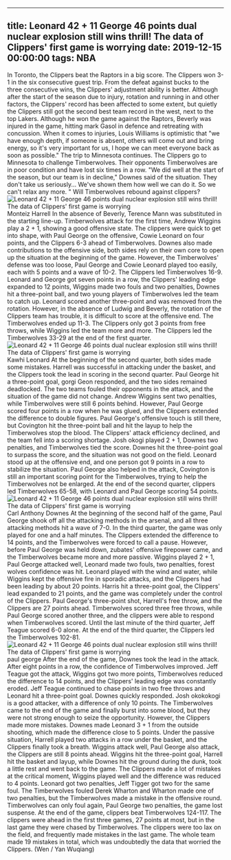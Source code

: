 
---
title: Leonard 42 + 11 George 46 points dual nuclear explosion still wins thrill! The data of Clippers' first game is worrying
date: 2019-12-15 00:00:00
tags:  NBA
---
In Toronto, the Clippers beat the Raptors in a big score. The Clippers won 3-1 in the six consecutive guest trip. From the defeat against bucks to the three consecutive wins, the Clippers' adjustment ability is better. Although after the start of the season due to injury, rotation and running in and other factors, the Clippers' record has been affected to some extent, but quietly the Clippers still got the second best team record in the west, next to the top Lakers.
Although he won the game against the Raptors, Beverly was injured in the game, hitting mark Gasol in defence and retreating with concussion. When it comes to injuries, Louis Williams is optimistic that "we have enough depth, if someone is absent, others will come out and bring energy, so it's very important for us, I hope we can meet everyone back as soon as possible."
The trip to Minnesota continues. The Clippers go to Minnesota to challenge Timberwolves. Their opponents Timberwolves are in poor condition and have lost six times in a row. "We did well at the start of the season, but our team is in decline," Downes said of the situation. They don't take us seriously... We've shown them how well we can do it. So we can't relax any more. "
Will Timberwolves rebound against clippers?
![Leonard 42 + 11 George 46 points dual nuclear explosion still wins thrill! The data of Clippers' first game is worrying](887ac3835d2e41fe92f49853d8904785.jpg)
Monteiz Harrell
In the absence of Beverly, Terence Mann was substituted in the starting line-up. Timberwolves attack for the first time, Andrew Wiggins play a 2 + 1, showing a good offensive state. The clippers were quick to get into shape, with Paul George on the offensive, Cowie Leonard on four points, and the Clippers 6-3 ahead of Timberwolves. Downes also made contributions to the offensive side, both sides rely on their own core to open up the situation at the beginning of the game.
However, the Timberwolves' defense was too loose, Paul George and Cowie Leonard played too easily, each with 5 points and a wave of 10-2. The Clippers led Timberwolves 16-9. Leonard and George got seven points in a row, the Clippers' leading edge expanded to 12 points, Wiggins made two fouls and two penalties, Downes hit a three-point ball, and two young players of Timberwolves led the team to catch up.
Leonard scored another three-point and was removed from the rotation. However, in the absence of Ludwig and Beverly, the rotation of the Clippers team has trouble, it is difficult to score at the offensive end. The Timberwolves ended up 11-3. The Clippers only got 3 points from free throws, while Wiggins led the team more and more. The Clippers led the Timberwolves 33-29 at the end of the first quarter.
![Leonard 42 + 11 George 46 points dual nuclear explosion still wins thrill! The data of Clippers' first game is worrying](f284516f6eee431cb1327556866772df.jpg)
Kawhi Leonard 
At the beginning of the second quarter, both sides made some mistakes. Harrell was successful in attacking under the basket, and the Clippers took the lead in scoring in the second quarter. Paul George hit a three-point goal, gorgi Geon responded, and the two sides remained deadlocked. The two teams fouled their opponents in the attack, and the situation of the game did not change. Andrew Wiggins sent two penalties, while Timberwolves were still 6 points behind.
However, Paul George scored four points in a row when he was glued, and the Clippers extended the difference to double figures. Paul George's offensive touch is still there, but Covington hit the three-point ball and hit the layup to help the Timberwolves stop the blood. The Clippers' attack efficiency declined, and the team fell into a scoring shortage. Josh okogi played 2 + 1, Downes two penalties, and Timberwolves tied the score.
Downes hit the three-point goal to surpass the score, and the situation was not good on the field. Leonard stood up at the offensive end, and one person got 9 points in a row to stabilize the situation. Paul George also helped in the attack, Covington is still an important scoring point for the Timberwolves, trying to help the Timberwolves not be enlarged. At the end of the second quarter, clippers led Timberwolves 65-58, with Leonard and Paul George scoring 54 points.
![Leonard 42 + 11 George 46 points dual nuclear explosion still wins thrill! The data of Clippers' first game is worrying](fa322da486b34a35b873475a3fc95661.jpg)
Carl Anthony Downes
At the beginning of the second half of the game, Paul George shook off all the attacking methods in the arsenal, and all three attacking methods hit a wave of 7-0. In the third quarter, the game was only played for one and a half minutes. The Clippers extended the difference to 14 points, and the Timberwolves were forced to call a pause. However, before Paul George was held down, zubates' offensive firepower came, and the Timberwolves became more and more passive.
Wiggins played 2 + 1, Paul George attacked well, Leonard made two fouls, two penalties, forest wolves confidence was hit. Leonard played with the wind and water, while Wiggins kept the offensive fire in sporadic attacks, and the Clippers had been leading by about 20 points. Harris hit a three-point goal, the Clippers' lead expanded to 21 points, and the game was completely under the control of the Clippers.
Paul George's three-point shot, Harrell's free throw, and the Clippers are 27 points ahead. Timberwolves scored three free throws, while Paul George scored another three, and the clippers were able to respond when Timberwolves scored. Until the last minute of the third quarter, Jeff Teague scored 6-0 alone. At the end of the third quarter, the Clippers led the Timberwolves 102-81.
![Leonard 42 + 11 George 46 points dual nuclear explosion still wins thrill! The data of Clippers' first game is worrying](ecae778d5b9c47189ecc91f451c70629.jpg)
paul george 
After the end of the game, Downes took the lead in the attack. After eight points in a row, the confidence of Timberwolves improved. Jeff Teague got the attack, Wiggins got two more points, Timberwolves reduced the difference to 14 points, and the Clippers' leading edge was constantly eroded. Jeff Teague continued to chase points in two free throws and Leonard hit a three-point goal. Downes quickly responded. Josh okokokogi is a good attacker, with a difference of only 10 points.
The Timberwolves came to the end of the game and finally burst into some blood, but they were not strong enough to seize the opportunity. However, the Clippers made more mistakes. Downes made Leonard 3 + 1 from the outside shooting, which made the difference close to 5 points. Under the passive situation, Harrell played two attacks in a row under the basket, and the Clippers finally took a breath. Wiggins attack well, Paul George also attack, the Clippers are still 8 points ahead.
Wiggins hit the three-point goal, Harrell hit the basket and layup, while Downes hit the ground during the dunk, took a little rest and went back to the game. The Clippers made a lot of mistakes at the critical moment, Wiggins played well and the difference was reduced to 4 points. Leonard got two penalties, Jeff Tigger got two for the same foul. The Timberwolves fouled Derek Wharton and Wharton made one of two penalties, but the Timberwolves made a mistake in the offensive round.
Timberwolves can only foul again, Paul George two penalties, the game lost suspense. At the end of the game, clippers beat Timberwolves 124-117.
The clippers were ahead in the first three games, 27 points at most, but in the last game they were chased by Timberwolves. The clippers were too lax on the field, and frequently made mistakes in the last game. The whole team made 19 mistakes in total, which was undoubtedly the data that worried the Clippers.
(Wen / Yan Wuqiang)